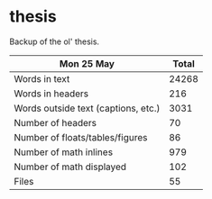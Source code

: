 thesis
======
Backup of the ol' thesis.

Mon 25 May | Total
---|---
Words in text| 24268
Words in headers| 216
Words outside text (captions, etc.)| 3031
Number of headers| 70
Number of floats/tables/figures| 86
Number of math inlines| 979
Number of math displayed| 102
Files| 55


